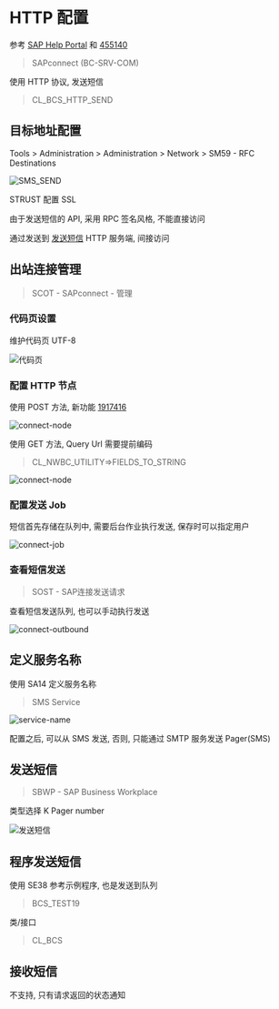 # HTTP 配置
参考 [SAP Help Portal](https://help.sap.com/) 和 [455140](https://launchpad.support.sap.com/#/notes/455140)
> SAPconnect (BC-SRV-COM)

使用 HTTP 协议, 发送短信
> CL_BCS_HTTP_SEND

## 目标地址配置
Tools > Administration > Administration > Network >
SM59 - RFC Destinations

![SMS_SEND](./img/Destination.png "SMS_SEND")

STRUST 配置 SSL

由于发送短信的 API, 采用 RPC 签名风格, 不能直接访问

通过发送到 [发送短信](/Development/Send-Sms/Send-Sms.md) HTTP 服务端, 间接访问

## 出站连接管理
> SCOT - SAPconnect - 管理

### 代码页设置
维护代码页 UTF-8

![代码页](./img/code-page.png "代码页")

### 配置 HTTP 节点
使用 POST 方法, 新功能 [1917416](https://me.sap.com/notes/1917416)

![connect-node](./img/connect-node-post.png "HTTP 节点")

使用 GET 方法, Query Url 需要提前编码
> CL_NWBC_UTILITY=>FIELDS_TO_STRING

![connect-node](./img/connect-node-get.png "HTTP 节点")

### 配置发送 Job
短信首先存储在队列中, 需要后台作业执行发送, 保存时可以指定用户

![connect-job](./img/connect-job.png "短信发送 Job")

### 查看短信发送
> SOST - SAP连接发送请求

查看短信发送队列, 也可以手动执行发送

![connect-outbound](./img/connect-outbound.png "短信发送队列")

## 定义服务名称
使用 SA14 定义服务名称
> SMS Service

![service-name](./img/service-name.png "定义服务名称")

配置之后, 可以从 SMS 发送, 否则, 只能通过 SMTP 服务发送 Pager(SMS)

## 发送短信
> SBWP - SAP Business Workplace

类型选择 K Pager number

![发送短信](./img/send.png "发送短信")

## 程序发送短信
使用 SE38 参考示例程序, 也是发送到队列
> BCS_TEST19

类/接口
> CL_BCS

## 接收短信
不支持, 只有请求返回的状态通知